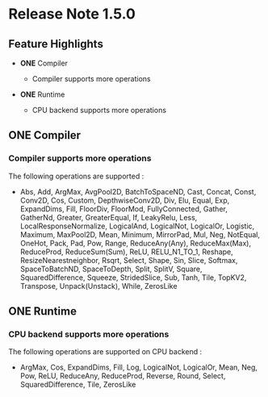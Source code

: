 # Release Note 1.5.0

## Feature Highlights

- **ONE** Compiler
    - Compiler supports more operations

- **ONE** Runtime
    - CPU backend supports more operations

## ONE Compiler

### Compiler supports more operations

The following operations are supported :

- Abs, Add, ArgMax, AvgPool2D, BatchToSpaceND, Cast, Concat, Const, Conv2D, Cos,
Custom, DepthwiseConv2D, Div, Elu, Equal, Exp, ExpandDims, Fill, FloorDiv,
FloorMod, FullyConnected, Gather, GatherNd, Greater, GreaterEqual, If,
LeakyRelu, Less, LocalResponseNormalize, LogicalAnd, LogicalNot, LogicalOr,
Logistic, Maximum, MaxPool2D, Mean, Minimum, MirrorPad, Mul, Neg, NotEqual,
OneHot, Pack, Pad, Pow, Range, ReduceAny(Any), ReduceMax(Max), ReduceProd,
ReduceSum(Sum), ReLU, RELU_N1_TO_1, Reshape, ResizeNearestneighbor, Rsqrt,
Select, Shape, Sin, Slice, Softmax, SpaceToBatchND, SpaceToDepth, Split, SplitV,
Square, SquaredDifference, Squeeze, StridedSlice, Sub, Tanh, Tile, TopKV2,
Transpose, Unpack(Unstack), While, ZerosLike

## ONE Runtime

### CPU backend supports more operations

The following operations are supported on CPU backend :

- ArgMax, Cos, ExpandDims, Fill, Log, LogicalNot, LogicalOr, Mean, Neg, Pow,
  ReLU, ReduceAny, ReduceProd, Reverse, Round, Select, SquaredDifference, Tile,
  ZerosLike
